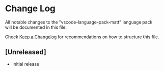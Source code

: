 # Change Log

All notable changes to the "vscode-language-pack-matt" language pack will be documented in this file.

Check [Keep a Changelog](http://keepachangelog.com/) for recommendations on how to structure this file.

## [Unreleased]

- Initial release
